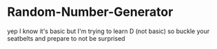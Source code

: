 # Random-Number-Generator
yep I know it's basic but I'm trying to learn D (not basic) so buckle your seatbelts and prepare to not be surprised
